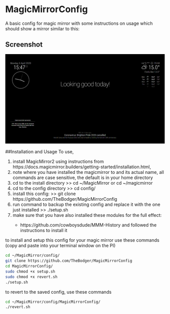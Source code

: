 # MagicMirrorConfig

A basic config for magic mirror with some instructions on usage which should show a mirror similar to this:

## Screenshot

![Technojam Config Screenshot](screenshot.bmp)

##Installation and Usage
To use,
<ol>
<li>
install MagicMirror2 using instructions from https://docs.magicmirror.builders/getting-started/installation.html, 
</li>
  <li>
    note where you have installed the magicmirror to and its actual name, all commands are case sensitive, the default is in your home directory
  </li>
  <li>
    cd to the install directory >> cd ~/MagicMirror or cd ~/magicmirror
  </li>
  <li>
    cd to the config directory >> cd config/
  </li>
  <li>
    install this config: >> git clone https://github.com/TheBodger/MagicMirrorConfig
  </li>
  <li>
    run  command to backup the existing config and replace it with the one just installed >> ./setup.sh
  </li>
  <li>
    make sure that you have also installed these modules for the full effect:
  </li>
  <ul>
  <li>https://github.com/cowboysdude/MMM-History and followed the instructions to install it</li>
  </ul>
</ol>  

to install and setup this config for your magic mirror use these commands (copy and paste into your terminal window on the PI)

```bash
cd ~/MagicMirror/config/
git clone https://github.com/TheBodger/MagicMirrorConfig
cd MagicMirrorConfig/
sudo chmod +x setup.sh
sudo chmod +x revert.sh
./setup.sh
```

to revert to the saved config, use these commands

```bash
cd ~/MagicMirror/config/MagicMirrorConfig/
./revert.sh
```
